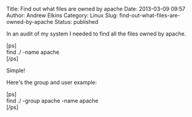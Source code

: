 Title: Find out what files are owned by apache
Date: 2013-03-09 09:57
Author: Andrew Elkins
Category: Linux
Slug: find-out-what-files-are-owned-by-apache
Status: published

In an audit of my system I needed to find all the files owned by apache.

\[ps\]  
find ./ -name apache  
\[/ps\]

Simple!

Here's the group and user example:

\[ps\]  
find ./ -group apache -name apache  
\[/ps\]
